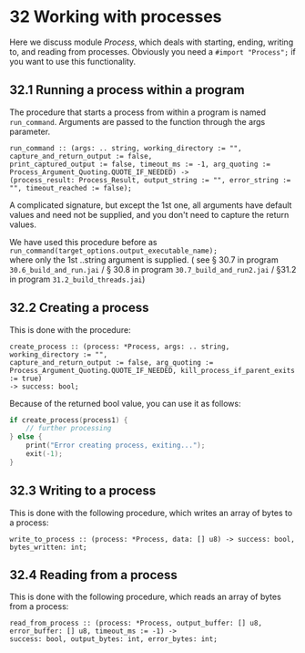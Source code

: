 # 32 Working with processes

Here we discuss module _Process_, which deals with starting, ending, writing to, and reading from processes. Obviously you need a `#import "Process";` if you want to use this functionality.


## 32.1 Running a process within a program
The procedure that starts a process from within a program is named `run_command`. Arguments are passed to the function through the args parameter.

```
run_command :: (args: .. string, working_directory := "", capture_and_return_output := false,  
print_captured_output := false, timeout_ms := -1, arg_quoting := Process_Argument_Quoting.QUOTE_IF_NEEDED) ->  
(process_result: Process_Result, output_string := "", error_string := "", timeout_reached := false);
```

A complicated signature, but except the 1st one, all arguments have default values and need not be supplied, and you don't need to capture the return values.

We have used this procedure before as   
`run_command(target_options.output_executable_name);`  
where only the 1st ..string argument is supplied.
( see § 30.7 in program `30.6_build_and_run.jai` / § 30.8 in program `30.7_build_and_run2.jai` / §31.2 in program `31.2_build_threads.jai`) 

## 32.2 Creating a process
This is done with the procedure:  
```
create_process :: (process: *Process, args: .. string, working_directory := "",  
capture_and_return_output := false, arg_quoting := Process_Argument_Quoting.QUOTE_IF_NEEDED, kill_process_if_parent_exits := true)  
-> success: bool;
```

Because of the returned bool value, you can use it as follows:
```c++
if create_process(process1) {
    // further processing
} else {
    print("Error creating process, exiting...");
    exit(-1);
}
```

## 32.3 Writing to a process
This is done with the following procedure, which writes an array of bytes to a process:

```
write_to_process :: (process: *Process, data: [] u8) -> success: bool, bytes_written: int;
```

## 32.4 Reading from a process
This is done with the following procedure, which reads an array of bytes from a process:
  
```
read_from_process :: (process: *Process, output_buffer: [] u8, error_buffer: [] u8, timeout_ms := -1) ->  
success: bool, output_bytes: int, error_bytes: int;
```